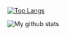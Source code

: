 [![Top Langs](https://github-readme-stats.vercel.app/api/top-langs/?username=jykim99)](https://github.com/anuraghazra/github-readme-stats)


![My github stats](https://github-readme-stats.vercel.app/api?username=jykim99&count_private=true&&show_icons=true&&theme=radical)

